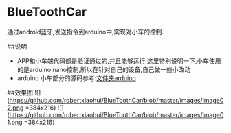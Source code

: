 # BlueToothCar
通过android蓝牙,发送指令到arduino中,实现对小车的控制.

##说明
- APP和小车端代码都是验证通过的,并且能够运行,这里特别说明一下,小车使用的是arduino nano控制,所以在针对自己的设备,自己做一些小改动
- arduino 小车部分的源码参考:[文件夹arduino](https://github.com/robertxiaohui/BlueToothCar/blob/master/arduino/bluetooth01.ino)

##效果图
![](https://github.com/robertxiaohui/BlueToothCar/blob/master/images/image02.png =384x216)
![](https://github.com/robertxiaohui/BlueToothCar/blob/master/images/image01.png =384x216)
